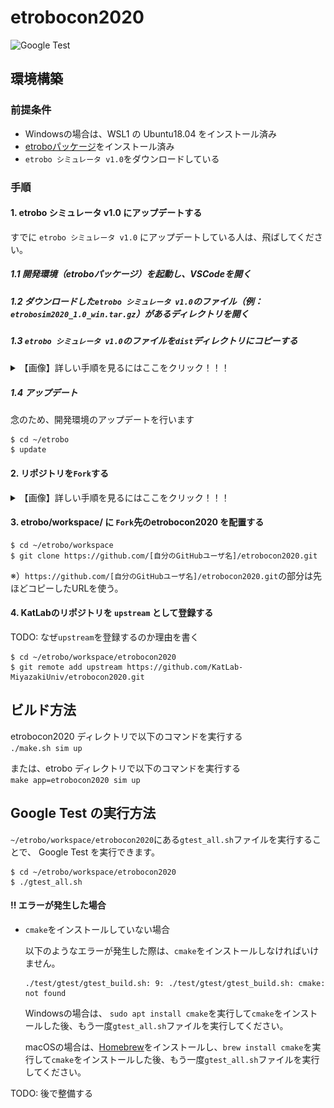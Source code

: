 # etrobocon2020

![Google Test](https://github.com/KatLab-MiyazakiUniv/etrobocon2020/workflows/Google%20Test/badge.svg)
## 環境構築

### 前提条件
- Windowsの場合は、WSL1 の Ubuntu18.04 をインストール済み
- [etroboパッケージ](https://github.com/ETrobocon/etrobo)をインストール済み
- `etrobo シミュレータ v1.0`をダウンロードしている

### 手順

#### 1. etrobo シミュレータ v1.0 にアップデートする

   すでに `etrobo シミュレータ v1.0` にアップデートしている人は、飛ばしてください。

   ##### 1.1 開発環境（etroboパッケージ）を起動し、VSCodeを開く

   ##### 1.2 ダウンロードした`etrobo シミュレータ v1.0`のファイル（例：`etrobosim2020_1.0_win.tar.gz`）があるディレクトリを開く
   
   ##### 1.3 `etrobo シミュレータ v1.0`のファイルを`dist`ディレクトリにコピーする

   <details><summary>【画像】詳しい手順を見るにはここをクリック！！！</summary><div>
   
   ![Update方法](docs/img/etrobo-update01.png)
   
   </div></details>
   
   ##### 1.4 アップデート

   念のため、開発環境のアップデートを行います

   ```
   $ cd ~/etrobo
   $ update
   ```

#### 2. リポジトリを`Fork`する

   <details><summary>【画像】詳しい手順を見るにはここをクリック！！！</summary><div>

   ![Fork手順01](docs/img/github-fork01.png)

   ![Fork手順02](docs/img/github-fork02.png)

   ![Fork手順03](docs/img/github-fork03.png)

   ![Fork手順04](docs/img/github-fork04.png)

   </div></details>

#### 3. etrobo/workspace/ に `Fork`先のetrobocon2020 を配置する 

   ```
   $ cd ~/etrobo/workspace
   $ git clone https://github.com/[自分のGitHubユーザ名]/etrobocon2020.git
   ```
   ※）`https://github.com/[自分のGitHubユーザ名]/etrobocon2020.git`の部分は先ほどコピーしたURLを使う。

#### 4. KatLabのリポジトリを `upstream` として登録する

   TODO: なぜ`upstream`を登録するのか理由を書く

   ```
   $ cd ~/etrobo/workspace/etrobocon2020
   $ git remote add upstream https://github.com/KatLab-MiyazakiUniv/etrobocon2020.git
   ```

## ビルド方法

  etrobocon2020 ディレクトリで以下のコマンドを実行する  
  `./make.sh sim up`

  または、etrobo ディレクトリで以下のコマンドを実行する  
  `make app=etrobocon2020 sim up`

## Google Test の実行方法

`~/etrobo/workspace/etrobocon2020`にある`gtest_all.sh`ファイルを実行することで、 Google Test を実行できます。

```
$ cd ~/etrobo/workspace/etrobocon2020
$ ./gtest_all.sh
```

#### **!!** エラーが発生した場合
- `cmake`をインストールしていない場合

   以下のようなエラーが発生した際は、`cmake`をインストールしなければいけません。

   ```
   ./test/gtest/gtest_build.sh: 9: ./test/gtest/gtest_build.sh: cmake: not found
   ```

   Windowsの場合は、 `sudo apt install cmake`を実行して`cmake`をインストールした後、もう一度`gtest_all.sh`ファイルを実行してください。

   macOSの場合は、[Homebrew](https://brew.sh/index_ja)をインストールし、`brew install cmake`を実行して`cmake`をインストールした後、もう一度`gtest_all.sh`ファイルを実行してください。

TODO: 後で整備する
